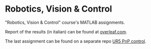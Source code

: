 # Robotics, Vision & Control
"Robotics, Vision &amp; Control" course's MATLAB assignments.

Report of the results (in italian) can be found at [overleaf.com](https://www.overleaf.com/read/qjbgybzdvbgc).

The last assignment can be found on a separate repo [UR5 PnP control](https://github.com/ilVecc/RoboticsVisionControl_PnP).
